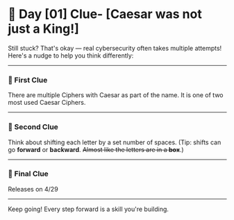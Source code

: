 # 🧩 Day [01] Clue- [Caesar was not just a King!]

Still stuck? That's okay — real cybersecurity often takes multiple attempts!
Here's a nudge to help you think differently:

---

### 🔹 First Clue

There are multiple Ciphers with Caesar as part of the name. It is one of two most used Caesar Ciphers.

---

### 🔹 Second Clue

Think about shifting each letter by a set number of spaces.
(Tip: shifts can go **forward** or **backward**. ~~Almost like the letters are in a **box**~~.)

---

### 🔹 Final Clue

Releases on 4/29

---

Keep going! Every step forward is a skill you're building.
